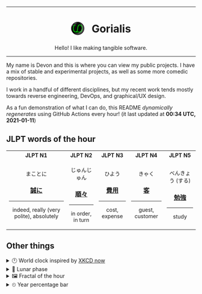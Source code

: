 ***

<h1 align="center">
<sub>
    <img src="readme/resources/avatar.png" height="36">
</sub>
&nbsp;
Gorialis
</h1>
<p align="center">
Hello! I like making tangible software.
</p>

***

My name is Devon and this is where you can view my public projects. I have a mix of stable and experimental projects, as well as some more comedic repositories.

I work in a handful of different disciplines, but my recent work tends mostly towards reverse engineering, DevOps, and graphical/UX design.

As a fun demonstration of what I can do, this README *dynamically regenerates* using GitHub Actions every hour! (it last updated at **00:34 UTC, 2021-01-11**)

<h2>JLPT words of the hour</h2>
<table>
    <tr>
        <th>JLPT N1</th>
        <th>JLPT N2</th>
        <th>JLPT N3</th>
        <th>JLPT N4</th>
        <th>JLPT N5</th>
    </tr>
    <tr>
        <td>
            <p align="center">まことに</p>
            <h3 align="center"><b><a href="https://jisho.org/search/%E8%AA%A0%E3%81%AB">誠に</a></b></h3>
            <hr>
            <p align="center">indeed,<wbr> really (very polite),<wbr> absolutely</p>
        </td>
        <td>
            <p align="center">じゅんじゅん</p>
            <h3 align="center"><b><a href="https://jisho.org/search/%E9%A0%86%E3%80%85">順々</a></b></h3>
            <hr>
            <p align="center">in order,<wbr> in turn</p>
        </td>
        <td>
            <p align="center">ひよう</p>
            <h3 align="center"><b><a href="https://jisho.org/search/%E8%B2%BB%E7%94%A8">費用</a></b></h3>
            <hr>
            <p align="center">cost,<wbr> expense</p>
        </td>
        <td>
            <p align="center">きゃく</p>
            <h3 align="center"><b><a href="https://jisho.org/search/%E5%AE%A2">客</a></b></h3>
            <hr>
            <p align="center">guest,<wbr> customer</p>
        </td>
        <td>
            <p align="center">べんきょう (する)</p>
            <h3 align="center"><b><a href="https://jisho.org/search/%E5%8B%89%E5%BC%B7">勉強</a></b></h3>
            <hr>
            <p align="center">study</p>
        </td>
    </tr>
</table>

<h2>Other things</h2>
<details>
<summary>🕛  World clock inspired by <a href="https://xkcd.com/now">XKCD now</a></summary>

> <img src="generated/now.png" width="512">

</details>
<details>
<summary>🌙 Lunar phase</summary>

The moon is approximately 94.64% through its phase ().

</details>
<details>
<summary>&#x1f5bc; Fractal of the hour</summary>

> <img src="generated/fractal.png" width="512">

</details>
<details>
<summary>&#x23f2; Year percentage bar</summary>
<pre><code>2021 [▁▁▁▁▁▁▁▁▁▁▁▁▁▁▁▁▁▁▁▁] 2.75%</code></pre>
</details>
